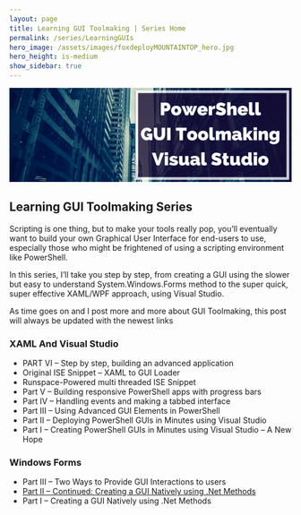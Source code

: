 ```yaml
---
layout: page
title: Learning GUI Toolmaking | Series Home
permalink: /series/LearningGUIs
hero_image: /assets/images/foxdeployMOUNTAINTOP_hero.jpg
hero_height: is-medium
show_sidebar: true
---
```


![Depicts complex machinery and states 'PowerShell Graphical User Interface Toolkmaking](images/series_gui.png)

## Learning GUI Toolmaking Series

Scripting is one thing, but to make your tools really pop, you’ll eventually want to build your own Graphical User Interface for end-users to use, especially those who might be frightened of using a scripting environment like PowerShell.

In this series, I’ll take you step by step, from creating a GUI using the slower but easy to understand System.Windows.Forms method to the super quick, super effective XAML/WPF approach, using Visual Studio.

As time goes on and I post more and more about GUI Toolmaking, this post will always be updated with the newest links

### XAML And Visual Studio
* PART VI – Step by step, building an advanced application
* Original ISE Snippet – XAML to GUI Loader
* Runspace-Powered multi threaded ISE Snippet
* Part V – Building responsive PowerShell apps with progress bars
* Part IV – Handling events and making a tabbed interface
* Part III – Using Advanced GUI Elements in PowerShell
* Part II – Deploying PowerShell GUIs in Minutes using Visual Studio
* Part I – Creating PowerShell GUIs in Minutes using Visual Studio – A New Hope
### Windows Forms
* Part III – Two Ways to Provide GUI Interactions to users
* [Part II –  Continued: Creating a GUI Natively using .Net Methods](/2013/10/30/continued-creating-a-gui-natively-for-your-powershell-tools-using-net-methods)
* Part I – Creating a GUI Natively using .Net Methods
